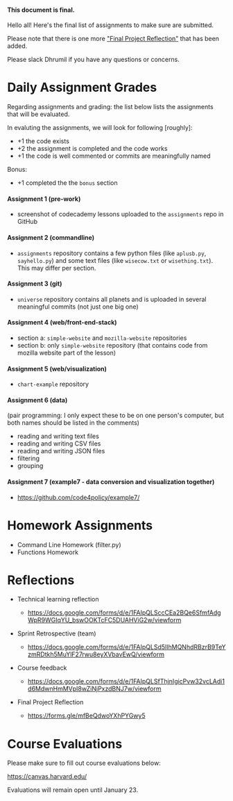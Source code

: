 #### This document is final.

Hello all! Here's the final list of assignments to make sure are submitted.

Please note that there is one more ["Final Project Reflection"](https://forms.gle/mfBeQdwoYXhPYGwy5) that has been added.

Please slack Dhrumil if you have any questions or concerns.  

# Daily Assignment Grades

Regarding assignments and grading: the list below lists the assignments that will be evaluated. 

In evaluting the assignments, we will look for following [roughly]: 

- +1 the code exists
- +2 the assignment is completed and the code works
- +1 the code is well commented or commits are meaningfully named

Bonus:

- +1 completed the the `bonus` section

#### Assignment 1 (pre-work)
- screenshot of codecademy lessons uploaded to the `assignments` repo in GitHub

#### Assignment 2 (commandline)
- `assignments` repository contains a few python files (like `aplusb.py`, `sayhello.py`) and some text files (like `wisecow.txt` or `wisething.txt`). This may differ per section.

#### Assignment 3 (git)
- `universe` repository contains all planets and is uploaded in several meaningful commits (not just one big one)

#### Assignment 4 (web/front-end-stack)
- section a: `simple-website` and `mozilla-website` repositories
- section b: only `simple-website` repository (that contains code from mozilla website part of the lesson)

#### Assignment 5 (web/visualization)
- `chart-example` repository

#### Assignment 6 (data)
(pair programming: I only expect these to be on one person's computer, but both names should be listed in the comments)

- reading and writing text files
- reading and writing CSV files
- reading and writing JSON files
- filtering
- grouping

#### Assignment 7 (example7 - data conversion and visualization together)
- https://github.com/code4policy/example7/


# Homework Assignments

- Command Line Homework (filter.py)
- Functions Homework 

# Reflections

- Technical learning reflection
	- https://docs.google.com/forms/d/e/1FAIpQLSccCEa2BQe6SfmfAdgWpR9WGIqYU_bswOOKTcFC5DUAHViG2w/viewform

- Sprint Retrospective (team)
	- https://docs.google.com/forms/d/e/1FAIpQLSd5lIhMQNhdRBzrB9TeYzmRDtkh5MuYlF27rwu8eyXVbavEwQ/viewform

- Course feedback
	- https://docs.google.com/forms/d/e/1FAIpQLSfThjnIgicPvw32vcLAdi1d6MdwnHmMVpI8wZiNjPxzdBNJ7w/viewform

- Final Project Reflection
	- https://forms.gle/mfBeQdwoYXhPYGwy5
	
# Course Evaluations

Please make sure to fill out course evaluations below: 

https://canvas.harvard.edu/

Evaluations will remain open until January 23.


